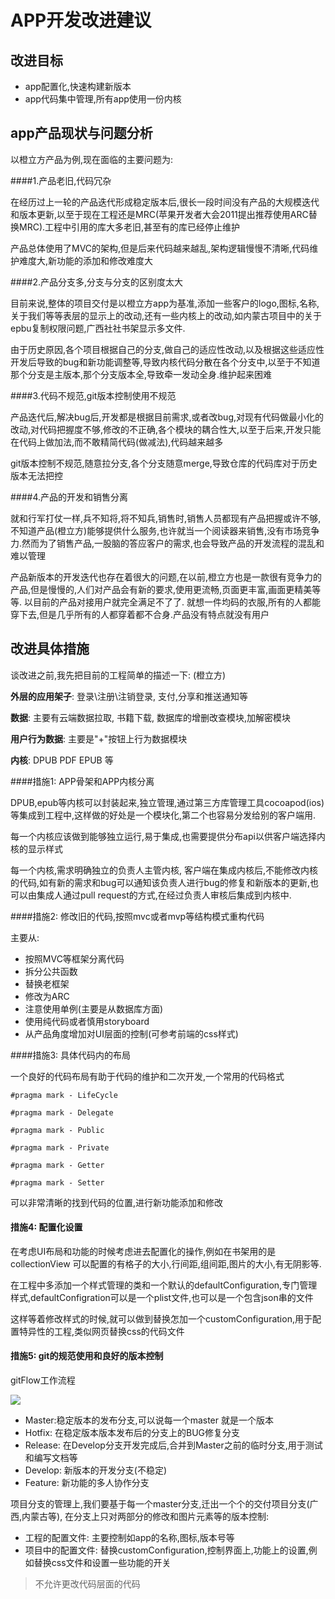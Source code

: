 # APP开发改进建议
## 改进目标

* app配置化,快速构建新版本
* app代码集中管理,所有app使用一份内核

## app产品现状与问题分析

以橙立方产品为例,现在面临的主要问题为:

####1.产品老旧,代码冗杂

  在经历过上一轮的产品迭代形成稳定版本后,很长一段时间没有产品的大规模迭代和版本更新,以至于现在工程还是MRC(苹果开发者大会2011提出推荐使用ARC替换MRC).工程中引用的库大多老旧,甚至有的库已经停止维护

产品总体使用了MVC的架构,但是后来代码越来越乱,架构逻辑慢慢不清晰,代码维护难度大,新功能的添加和修改难度大

####2.产品分支多,分支与分支的区别度太大

目前来说,整体的项目交付是以橙立方app为基准,添加一些客户的logo,图标,名称,关于我们等等表层的显示上的改动,还有一些内核上的改动,如内蒙古项目中的关于epbu复制权限问题,广西社社书架显示多文件.

由于历史原因,各个项目根据自己的分支,做自己的适应性改动,以及根据这些适应性开发后导致的bug和新功能调整等,导致内核代码分散在各个分支中,以至于不知道那个分支是主版本,那个分支版本全,导致牵一发动全身.维护起来困难

####3.代码不规范,git版本控制使用不规范

产品迭代后,解决bug后,开发都是根据目前需求,或者改bug,对现有代码做最小化的改动,对代码把握度不够,修改的不正确,各个模块的耦合性大,以至于后来,开发只能在代码上做加法,而不敢精简代码(做减法),代码越来越多

git版本控制不规范,随意拉分支,各个分支随意merge,导致仓库的代码库对于历史版本无法把控

####4.产品的开发和销售分离

就和行军打仗一样,兵不知将,将不知兵,销售时,销售人员都现有产品把握或许不够,不知道产品(橙立方)能够提供什么服务,也许就当一个阅读器来销售,没有市场竞争力.然而为了销售产品,一股脑的答应客户的需求,也会导致产品的开发流程的混乱和难以管理

产品新版本的开发迭代也存在着很大的问题,在以前,橙立方也是一款很有竞争力的产品,但是慢慢的,人们对产品会有新的要求,使用更流畅,页面更丰富,画面更精美等等. 以目前的产品对接用户就完全满足不了了.
就想一件均码的衣服,所有的人都能穿下去,但是几乎所有的人都穿着都不合身.产品没有特点就没有用户


## 改进具体措施

谈改进之前,我先把目前的工程简单的描述一下: (橙立方)

**外层的应用架子**: 登录\注册\注销登录, 支付,分享和推送通知等

**数据**: 主要有云端数据拉取, 书籍下载, 数据库的增删改查模块,加解密模块

**用户行为数据**: 主要是"+"按钮上行为数据模块

**内核**: DPUB PDF EPUB 等


####措施1: APP骨架和APP内核分离

DPUB,epub等内核可以封装起来,独立管理,通过第三方库管理工具cocoapod(ios)等集成到工程中,这样做的好处是一个模块化,第二个也容易分发给别的客户端用.

每一个内核应该做到能够独立运行,易于集成,也需要提供分布api以供客户端选择内核的显示样式

每一个内核,需求明确独立的负责人主管内核, 客户端在集成内核后,不能修改内核的代码,如有新的需求和bug可以通知该负责人进行bug的修复和新版本的更新,也可以由集成人通过pull request的方式,在经过负责人审核后集成到内核中.

####措施2: 修改旧的代码,按照mvc或者mvp等结构模式重构代码

主要从: 

* 按照MVC等框架分离代码
* 拆分公共函数
* 替换老框架
* 修改为ARC
* 注意使用单例(主要是从数据库方面)
* 使用纯代码或者慎用storyboard
* 从产品角度增加对UI层面的控制(可参考前端的css样式)

####措施3: 具体代码内的布局

一个良好的代码布局有助于代码的维护和二次开发,一个常用的代码格式

```
#pragma mark - LifeCycle

#pragma mark - Delegate

#pragma mark - Public

#pragma mark - Private

#pragma mark - Getter

#pragma mark - Setter

``` 
可以非常清晰的找到代码的位置,进行新功能添加和修改


#### 措施4: 配置化设置

在考虑UI布局和功能的时候考虑进去配置化的操作,例如在书架用的是collectionView 可以配置的有格子的大小,行间距,组间距,图片的大小,有无阴影等.

在工程中多添加一个样式管理的类和一个默认的defaultConfiguration,专门管理样式,defaultConfigration可以是一个plist文件,也可以是一个包含json串的文件

这样等着修改样式的时候,就可以做到替换怎加一个customConfiguration,用于配置特异性的工程,类似网页替换css的代码文件

#### 措施5: git的规范使用和良好的版本控制

gitFlow工作流程

![](/Users/CharlyZhang/Documents/工作文档/snipImages/Snip20180111_1.png )

* Master:稳定版本的发布分支,可以说每一个master 就是一个版本
* Hotfix: 在稳定版本版本发布后的分支上的BUG修复分支
* Release: 在Develop分支开发完成后,合并到Master之前的临时分支,用于测试和编写文档等
* Develop: 新版本的开发分支(不稳定)
* Feature: 新功能的多人协作分支

项目分支的管理上,我们要基于每一个master分支,迁出一个个的交付项目分支(广西,内蒙古等),
在分支上只对两部分的修改和图片元素等的版本控制:

* 工程的配置文件: 主要控制如app的名称,图标,版本号等
* 项目中的配置文件: 替换customConfiguration,控制界面上,功能上的设置,例如替换css文件和设置一些功能的开关

> 不允许更改代码层面的代码











